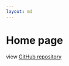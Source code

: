 ```yaml
---
layout: md
---
```

# Home page

view <a href="https://github.com/zzy-37/zzy-37.github.io">GitHub repository</a>
